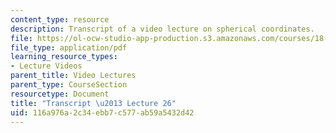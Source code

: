 ```yaml
---
content_type: resource
description: Transcript of a video lecture on spherical coordinates.
file: https://ol-ocw-studio-app-production.s3.amazonaws.com/courses/18-02-multivariable-calculus-fall-2007/116a976a2c34ebb7c577ab59a5432d42_18_022007L26.pdf
file_type: application/pdf
learning_resource_types:
- Lecture Videos
parent_title: Video Lectures
parent_type: CourseSection
resourcetype: Document
title: "Transcript \u2013 Lecture 26"
uid: 116a976a-2c34-ebb7-c577-ab59a5432d42
---
```

